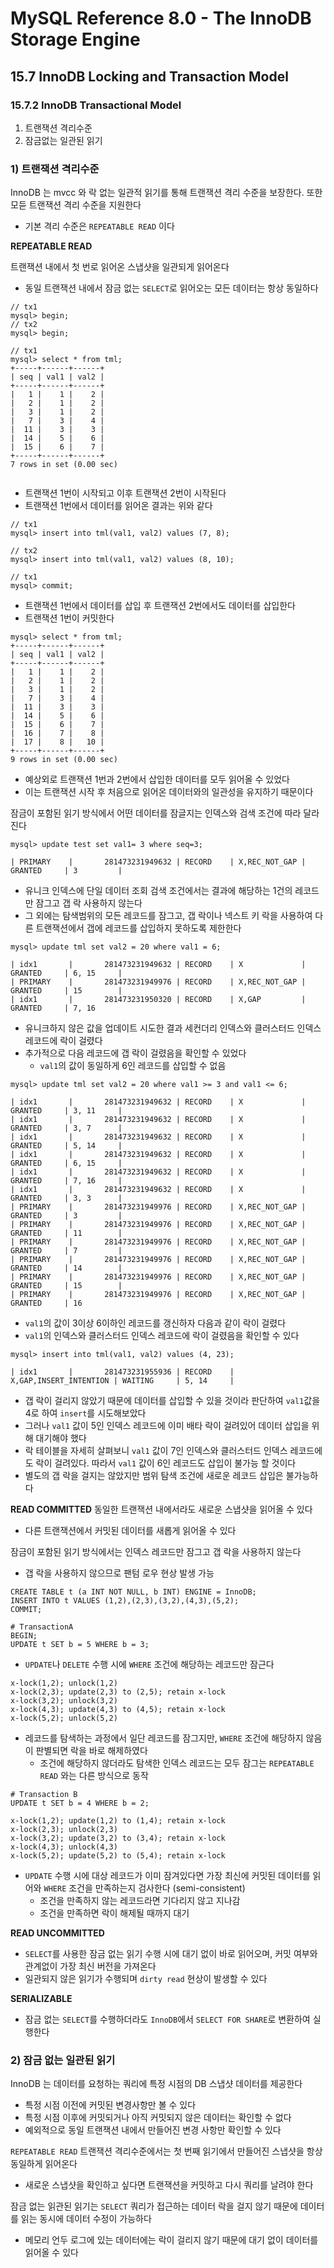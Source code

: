 # MySQL Reference 8.0 - The InnoDB Storage Engine

## 15.7 InnoDB Locking and Transaction Model

### 15.7.2 InnoDB Transactional Model
1) 트랜잭션 격리수준
2) 잠금없는 일관된 읽기

### 1) 트랜잭션 격리수준
InnoDB 는 mvcc 와 락 없는 일관적 읽기를 통해 트랜잭션 격리 수준을 보장한다. 또한 모듣 트랜잭션 격리 수준을 지원한다
- 기본 격리 수준은 `REPEATABLE READ` 이다

**REPEATABLE READ**

트랜잭션 내에서 첫 번로 읽어온 스냅샷을 일관되게 읽어온다
- 동일 트랜잭션 내에서 잠금 없는 `SELECT`로 읽어오는 모든 데이터는 항상 동일하다

```mysql
// tx1
mysql> begin;
// tx2
mysql> begin;

// tx1
mysql> select * from tml;
+-----+------+------+
| seq | val1 | val2 |
+-----+------+------+
|   1 |    1 |    2 |
|   2 |    1 |    2 |
|   3 |    1 |    2 |
|   7 |    3 |    4 |
|  11 |    3 |    3 |
|  14 |    5 |    6 |
|  15 |    6 |    7 |
+-----+------+------+
7 rows in set (0.00 sec)
    

```
- 트랜잭션 1번이 시작되고 이후 트랜잭션 2번이 시작된다
- 트랜잭션 1번에서 데이터를 읽어온 결과는 위와 같다

```mysql
// tx1
mysql> insert into tml(val1, val2) values (7, 8);

// tx2
mysql> insert into tml(val1, val2) values (8, 10);

// tx1
mysql> commit;
```
- 트랜잭션 1번에서 데이터를 삽입 후 트랜잭션 2번에서도 데이터를 삽입한다
- 트랜잭션 1번이 커밋한다

```mysql
mysql> select * from tml;
+-----+------+------+
| seq | val1 | val2 |
+-----+------+------+
|   1 |    1 |    2 |
|   2 |    1 |    2 |
|   3 |    1 |    2 |
|   7 |    3 |    4 |
|  11 |    3 |    3 |
|  14 |    5 |    6 |
|  15 |    6 |    7 |
|  16 |    7 |    8 |
|  17 |    8 |   10 |
+-----+------+------+
9 rows in set (0.00 sec)
```
- 예상외로 트랜잭션 1번과 2번에서 삽입한 데이터를 모두 읽어올 수 있었다
- 이는 트랜잭션 시작 후 처음으로 읽어온 데이터와의 일관성을 유지하기 때문이다

잠금이 포함된 읽기 방식에서 어떤 데이터를 잠글지는 인덱스와 검색 조건에 따라 달라진다
```mysql
mysql> update test set val1= 3 where seq=3;

| PRIMARY    |       281473231949632 | RECORD    | X,REC_NOT_GAP | GRANTED     | 3         |
```
- 유니크 인덱스에 단일 데이터 조회 검색 조건에서는 결과에 해당하는 1건의 레코드만 잠그고 갭 락 사용하지 않는다
- 그 외에는 탐색범위의 모든 레코드를 잠그고, 갭 락이나 넥스트 키 락을 사용하여 다른 트랜잭션에서 갭에 레코드를 삽입하지 못하도록 제한한다

```mysql
mysql> update tml set val2 = 20 where val1 = 6;

| idx1       |       281473231949632 | RECORD    | X             | GRANTED     | 6, 15     |
| PRIMARY    |       281473231949976 | RECORD    | X,REC_NOT_GAP | GRANTED     | 15        |
| idx1       |       281473231950320 | RECORD    | X,GAP         | GRANTED     | 7, 16
```
- 유니크하지 않은 값을 업데이트 시도한 결과 세컨더리 인덱스와 클러스터드 인덱스 레코드에 락이 걸렸다
- 추가적으로 다음 레코드에 갭 락이 걸렸음을 확인할 수 있었다
  - `val1`의 값이 동일하게 6인 레코드를 삽입할 수 없음

```mysql
mysql> update tml set val2 = 20 where val1 >= 3 and val1 <= 6;

| idx1       |       281473231949632 | RECORD    | X             | GRANTED     | 3, 11     |
| idx1       |       281473231949632 | RECORD    | X             | GRANTED     | 3, 7      |
| idx1       |       281473231949632 | RECORD    | X             | GRANTED     | 5, 14     |
| idx1       |       281473231949632 | RECORD    | X             | GRANTED     | 6, 15     |
| idx1       |       281473231949632 | RECORD    | X             | GRANTED     | 7, 16     |
| idx1       |       281473231949632 | RECORD    | X             | GRANTED     | 3, 3      |
| PRIMARY    |       281473231949976 | RECORD    | X,REC_NOT_GAP | GRANTED     | 3         |
| PRIMARY    |       281473231949976 | RECORD    | X,REC_NOT_GAP | GRANTED     | 11        |
| PRIMARY    |       281473231949976 | RECORD    | X,REC_NOT_GAP | GRANTED     | 7         |
| PRIMARY    |       281473231949976 | RECORD    | X,REC_NOT_GAP | GRANTED     | 14        |
| PRIMARY    |       281473231949976 | RECORD    | X,REC_NOT_GAP | GRANTED     | 15        |
| PRIMARY    |       281473231949976 | RECORD    | X,REC_NOT_GAP | GRANTED     | 16
```
- `val1`의 값이 3이상 6이하인 레코드를 갱신하자 다음과 같이 락이 걸렸다
- `val1`의 인덱스와 클러스터드 인덱스 레코드에 락이 걸렸음을 확인할 수 있다

```mysql
mysql> insert into tml(val1, val2) values (4, 23);

| idx1       |       281473231955936 | RECORD    | X,GAP,INSERT_INTENTION | WAITING     | 5, 14     |
```
- 갭 락이 걸리지 않았기 때문에 데이터를 삽입할 수 있을 것이라 판단하여 `val1`값을 4로 하여 `insert`를 시도해보았다
- 그러나 `val1` 값이 5인 인덱스 레코드에 이미 배타 락이 걸려있어 데이터 삽입을 위해 대기해야 했다
- 락 테이블을 자세히 살펴보니 `val1` 값이 7인 인덱스와 클러스터드 인덱스 레코드에도 락이 걸려있다. 따라서 `val1` 값이 6인 레코드도 삽입이 불가능 할 것이다
- 별도의 갭 락을 걸지는 않았지만 범위 탐색 조건에 새로운 레코드 삽입은 불가능하다

**READ COMMITTED**
동일한 트랜잭션 내에서라도 새로운 스냅샷을 읽어올 수 있다
- 다른 트랜잭션에서 커밋된 데이터를 새롭게 읽어올 수 있다

잠금이 포함된 읽기 방식에서는 인덱스 레코드만 잠그고 갭 락을 사용하지 않는다
- 갭 락을 사용하지 않으므로 팬텀 로우 현상 발생 가능

```mysql
CREATE TABLE t (a INT NOT NULL, b INT) ENGINE = InnoDB;
INSERT INTO t VALUES (1,2),(2,3),(3,2),(4,3),(5,2);
COMMIT;

# TransactionA
BEGIN;
UPDATE t SET b = 5 WHERE b = 3;
``````
- `UPDATE`나 `DELETE` 수행 시에 `WHERE` 조건에 해당하는 레코드만 잠근다

```mysql
x-lock(1,2); unlock(1,2)
x-lock(2,3); update(2,3) to (2,5); retain x-lock
x-lock(3,2); unlock(3,2)
x-lock(4,3); update(4,3) to (4,5); retain x-lock
x-lock(5,2); unlock(5,2)
```
- 레코드를 탐색하는 과정에서 일단 레코드를 잠그지만, `WHERE` 조건에 해당하지 않음이 판별되면 락을 바로 해제하였다
  - 조건에 해당하지 않더라도 탐색한 인덱스 레코드는 모두 잠그는 `REPEATABLE READ` 와는 다른 방식으로 동작

```mysql
# Transaction B
UPDATE t SET b = 4 WHERE b = 2;

x-lock(1,2); update(1,2) to (1,4); retain x-lock
x-lock(2,3); unlock(2,3)
x-lock(3,2); update(3,2) to (3,4); retain x-lock
x-lock(4,3); unlock(4,3)
x-lock(5,2); update(5,2) to (5,4); retain x-lock
```
- `UPDATE` 수행 시에 대상 레코드가 이미 잠겨있다면 가장 최신에 커밋된 데이터를 읽어와 `WHERE` 조건을 만족하는지 검사한다 (semi-consistent)
  - 조건을 만족하지 않는 레코드라면 기다리지 않고 지나감
  - 조건을 만족하면 락이 해제될 때까지 대기

**READ UNCOMMITTED**
- `SELECT`를 사용한 잠금 없는 읽기 수행 시에 대기 없이 바로 읽어오며, 커밋 여부와 관계없이 가장 최신 버전을 가져온다
- 일관되지 않은 읽기가 수행되며 `dirty read` 현상이 발생할 수 있다

**SERIALIZABLE**
- 잠금 없는 `SELECT`를 수행하더라도 `InnoDB`에서 `SELECT FOR SHARE`로 변환하여 실행한다

### 2) 잠금 없는 일관된 읽기
InnoDB 는 데이터를 요청하는 쿼리에 특정 시점의 DB 스냅샷 데이터를 제공한다
- 특정 시점 이전에 커밋된 변경사항만 볼 수 있다
- 특정 시점 이후에 커밋되거나 아직 커밋되지 않은 데이터는 확인할 수 없다
- 예외적으로 동일 트랜잭션 내에서 만들어진 변경 사항만 확인할 수 있다

`REPEATABLE READ` 트랜잭션 격리수준에서는 첫 번째 읽기에서 만들어진 스냅샷을 항상 동일하게 읽어온다
- 새로운 스냅샷을 확인하고 싶다면 트랜잭션을 커밋하고 다시 쿼리를 날려야 한다

잠금 없는 읽관된 읽기는 `SELECT` 쿼리가 접근하는 데이터 락을 걸지 않기 때문에 데이터를 읽는 동시에 데이터 수정이 가능하다
- 메모리 언두 로그에 있는 데이터에는 락이 걸리지 않기 때문에 대기 없이 데이터를 읽어올 수 있다
